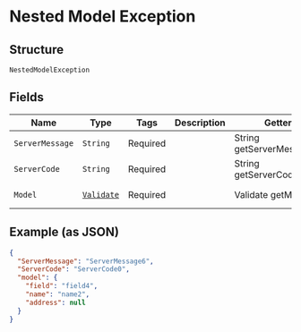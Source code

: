 
# Nested Model Exception

## Structure

`NestedModelException`

## Fields

| Name | Type | Tags | Description | Getter | Setter |
|  --- | --- | --- | --- | --- | --- |
| `ServerMessage` | `String` | Required | <testing> <testing> | String getServerMessage() | setServerMessage(String serverMessage) |
| `ServerCode` | `String` | Required | <testing> <testing> | String getServerCode() | setServerCode(String serverCode) |
| `Model` | [`Validate`](/doc/models/validate.md) | Required | <testing> <testing> | Validate getModel() | setModel(Validate model) |

## Example (as JSON)

```json
{
  "ServerMessage": "ServerMessage6",
  "ServerCode": "ServerCode0",
  "model": {
    "field": "field4",
    "name": "name2",
    "address": null
  }
}
```

